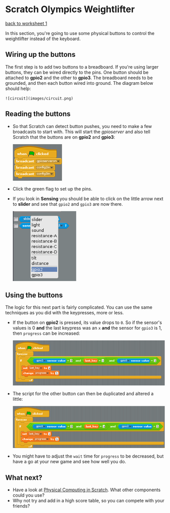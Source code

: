 # Scratch Olympics Weightlifter

[back to worksheet 1](worksheet.md)

In this section, you're going to use some physical buttons to control the weightlifter instead of the keyboard.

## Wiring up the buttons

The first step is to add two buttons to a breadboard. If you're using larger buttons, they can be wired directly to the pins. One button should be attached to **gpio2** and the other to **gpio3**. The breadboard needs to be grounded, and then each button wired into ground. The diagram below should help:

    ![circuit](images/circuit.png)
	
## Reading the buttons

- So that Scratch can detect button pushes, you need to make a few broadcasts to start with. This will start the *gpioserver* and also tell Scratch that the buttons are on **gpio2** and **gpio3**:

    ![capture](images/capture25.png)
	
- Click the green flag to set up the pins.

- If you look in **Sensing** you should be able to click on the little arrow next to **slider** and see that `gpio2` and `gpio3` are now there.

    ![capture](images/capture26.png)

## Using the buttons

The logic for this next part is fairly complicated. You can use the same techniques as you did with the keypresses, more or less.

- If the button on **gpio2** is pressed, its value drops to `0`. So if the sensor's values is 0 **and** the last keypress was an `x` **and** the sensor for `gpio3` is 1, then `progress` can be increased:

    ![capture](images/capture27.png)
	
- The script for the other button can then be duplicated and altered a little:

    ![capture](images/capture28.png)

- You might have to adjust the `wait` time for `progress` to be decreased, but have a go at your new game and see how well you do.

## What next?

- Have a look at [Physical Computing in Scratch](https://www.raspberrypi.org/learning/physical-computing-with-scratch/). What other components could you use?
- Why not try and add in a high score table, so you can compete with your friends?
